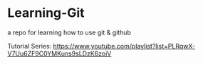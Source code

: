 # Learning-Git
a repo for learning how to use git &amp; github

Tutorial Series: https://www.youtube.com/playlist?list=PLRqwX-V7Uu6ZF9C0YMKuns9sLDzK6zoiV
